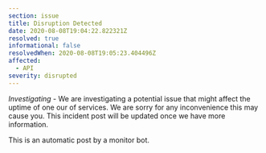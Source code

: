 ```yaml
---
section: issue
title: Disruption Detected
date: 2020-08-08T19:04:22.822321Z
resolved: true
informational: false
resolvedWhen: 2020-08-08T19:05:23.404496Z
affected:
  - API
severity: disrupted
---
```

*Investigating* - We are investigating a potential issue that might affect the uptime of one our of services. We are sorry for any inconvenience this may cause you. This incident post will be updated once we have more information.

This is an automatic post by a monitor bot.
        